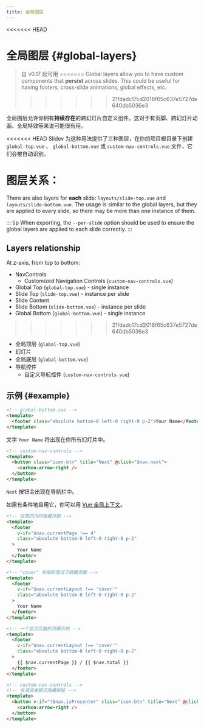 ```yaml
---
title: 全局图层
---
```


<<<<<<< HEAD
# 全局图层 {#global-layers}

> 自 v0.17 起可用
=======
Global layers allow you to have custom components that **persist** across slides. This could be useful for having footers, cross-slide animations, global effects, etc.
>>>>>>> 21fdadc17cd2018f65c637e5727de640db5036e3

全局图层允许你拥有**持续存在**的跨幻灯片自定义组件。这对于有页脚、跨幻灯片动画、全局特效等来说可能很有用。

<<<<<<< HEAD
Slidev 为这种用法提供了三种图层，在你的项目根目录下创建 `global-top.vue` 、 `global-bottom.vue` 或 `custom-nav-controls.vue` 文件，它们会被自动识别。

图层关系：
=======
There are also layers for **each** slide: `layouts/slide-top.vue` and `layouts/slide-bottom.vue`. The usage is similar to the global layers, but they are applied to every slide, so there may be more than one instance of them.

::: tip
When exporting, the `--per-slide` option should be used to ensure the global layers are applied to each slide correctly.
:::

## Layers relationship

At z-axis, from top to bottom:

- NavControls
  - Customized Navigation Controls (`custom-nav-controls.vue`)
- Global Top (`global-top.vue`) - single instance
- Slide Top (`slide-top.vue`) - instance per slide
- Slide Content
- Slide Bottom (`slide-bottom.vue`) - instance per slide
- Global Bottom (`global-bottom.vue`) - single instance
>>>>>>> 21fdadc17cd2018f65c637e5727de640db5036e3

- 全局顶层 (`global-top.vue`)
- 幻灯片
- 全局底层 (`global-bottom.vue`)
- 导航控件
  - 自定义导航控件 (`custom-nav-controls.vue`)

## 示例 {#example}

```html
<!-- global-bottom.vue -->
<template>
  <footer class="absolute bottom-0 left-0 right-0 p-2">Your Name</footer>
</template>
```

文字 `Your Name` 将出现在你所有幻灯片中。

```html
<!-- custom-nav-controls -->
<template>
  <button class="icon-btn" title="Next" @click="$nav.next">
    <carbon:arrow-right />
  </button>
</template>
```

`Next` 按钮会出现在导航栏中。

如需有条件地启用它，你可以用 [Vue 全局上下文](/custom/vue-context)。

```html
<!-- 在第四页时隐藏页脚 -->
<template>
  <footer
    v-if="$nav.currentPage !== 4"
    class="absolute bottom-0 left-0 right-0 p-2"
  >
    Your Name
  </footer>
</template>
```

```html
<!-- "cover" 布局的情况下隐藏页脚 -->
<template>
  <footer
    v-if="$nav.currentLayout !== 'cover'"
    class="absolute bottom-0 left-0 right-0 p-2"
  >
    Your Name
  </footer>
</template>
```

```html
<!-- 一个显示页数的页脚示例 -->
<template>
  <footer
    v-if="$nav.currentLayout !== 'cover'"
    class="absolute bottom-0 left-0 right-0 p-2"
  >
    {{ $nav.currentPage }} / {{ $nav.total }}
  </footer>
</template>
```

```html
<!-- custom-nav-controls -->
<!-- 在演讲者模式隐藏按钮 -->
<template>
  <button v-if="!$nav.isPresenter" class="icon-btn" title="Next" @click="$nav.next">
    <carbon:arrow-right />
  </button>
</template>
```
